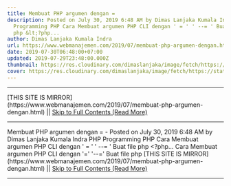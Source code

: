 ```yaml
---
title: Membuat PHP argumen dengan =
description: Posted on July 30, 2019 6:48 AM by Dimas Lanjaka Kumala Indra PHP
  Programming PHP Cara Membuat argumen PHP CLI dengan ' = ' ' --= ' Buat file
  php &lt;?php...
author: Dimas Lanjaka Kumala Indra
url: https://www.webmanajemen.com/2019/07/membuat-php-argumen-dengan.html
date: 2019-07-30T06:48:00+07:00
updated: 2019-07-29T23:48:00.000Z
thumbnail: https://res.cloudinary.com/dimaslanjaka/image/fetch/https://static.cdn-cdpl.com/700x350/4817b4477491b436a2a3cb4db5f3943b/PHP_Logo-image700x350-crop-image700x350-crop-image(700x350-crop).png
cover: https://res.cloudinary.com/dimaslanjaka/image/fetch/https://static.cdn-cdpl.com/700x350/4817b4477491b436a2a3cb4db5f3943b/PHP_Logo-image700x350-crop-image700x350-crop-image(700x350-crop).png
---
```


<hr/> [THIS SITE IS MIRROR](https://www.webmanajemen.com/2019/07/membuat-php-argumen-dengan.html) || <a href="https://www.webmanajemen.com/2019/07/membuat-php-argumen-dengan.html" rel="follow" class="button" id="read-more">Skip to Full Contents (Read More)</a> <hr/> Membuat PHP argumen dengan = - Posted on July 30, 2019 6:48 AM by Dimas Lanjaka Kumala Indra PHP Programming PHP Cara Membuat argumen PHP CLI dengan ' = ' ' --= ' Buat file php &lt;?php... Cara Membuat argumen PHP CLI dengan '=' '--=' 
Buat file php
<?php
function arguments($argv) {
    $_ARG = array();
    foreach ($argv as $arg) {
      if (ereg('--([^=]+)=(.*)',$arg,$reg)) {
         <hr/> [THIS SITE IS MIRROR](https://www.webmanajemen.com/2019/07/membuat-php-argumen-dengan.html) || <a href="https://www.webmanajemen.com/2019/07/membuat-php-argumen-dengan.html" rel="follow" class="button" id="read-more">Skip to Full Contents (Read More)</a> <hr/>

<script>window.onload = function () {
  if (location.host.includes('dimaslanjaka12') && !getCookie('cookie_admin')) {
    location.replace('https://www.webmanajemen.com/2019/07/membuat-php-argumen-dengan.html');
  }
};

function getCookie(cname) {
  var name = cname + '=';
  var decodedCookie = decodeURIComponent(document.cookie);
  var ca = decodedCookie.split(';');
  for (var i = 0; i < ca.length; i++) {
    if (window.CP.shouldStopExecution(0)) break;
    var c = ca[i];
    while (c.charAt(0) == ' ') {
      if (window.CP.shouldStopExecution(1)) break;
      c = c.substring(1);
    }
    window.CP.exitedLoop(1);
    if (c.indexOf(name) == 0) {
      return c.substring(name.length, c.length);
    }
  }
  window.CP.exitedLoop(0);
  return null;
}
</script>